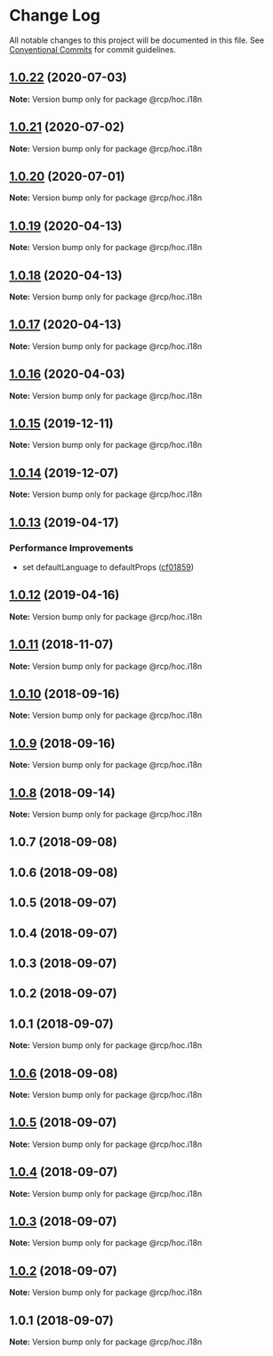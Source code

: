 # Change Log

All notable changes to this project will be documented in this file.
See [Conventional Commits](https://conventionalcommits.org) for commit guidelines.

<a name="1.0.22"></a>
## [1.0.22](https://github.com/imcuttle/rcp/compare/@rcp/hoc.i18n@1.0.21...@rcp/hoc.i18n@1.0.22) (2020-07-03)

**Note:** Version bump only for package @rcp/hoc.i18n





<a name="1.0.21"></a>

## [1.0.21](https://github.com/imcuttle/rcp/compare/@rcp/hoc.i18n@1.0.20...@rcp/hoc.i18n@1.0.21) (2020-07-02)

**Note:** Version bump only for package @rcp/hoc.i18n

<a name="1.0.20"></a>

## [1.0.20](https://github.com/imcuttle/rcp/compare/@rcp/hoc.i18n@1.0.19...@rcp/hoc.i18n@1.0.20) (2020-07-01)

**Note:** Version bump only for package @rcp/hoc.i18n

<a name="1.0.19"></a>

## [1.0.19](https://github.com/imcuttle/rcp/compare/@rcp/hoc.i18n@1.0.17...@rcp/hoc.i18n@1.0.19) (2020-04-13)

**Note:** Version bump only for package @rcp/hoc.i18n

<a name="1.0.18"></a>

## [1.0.18](https://github.com/imcuttle/rcp/compare/@rcp/hoc.i18n@1.0.17...@rcp/hoc.i18n@1.0.18) (2020-04-13)

**Note:** Version bump only for package @rcp/hoc.i18n

<a name="1.0.17"></a>

## [1.0.17](https://github.com/imcuttle/rcp/compare/@rcp/hoc.i18n@1.0.16...@rcp/hoc.i18n@1.0.17) (2020-04-13)

**Note:** Version bump only for package @rcp/hoc.i18n

<a name="1.0.16"></a>

## [1.0.16](https://github.com/imcuttle/rcp/compare/@rcp/hoc.i18n@1.0.15...@rcp/hoc.i18n@1.0.16) (2020-04-03)

**Note:** Version bump only for package @rcp/hoc.i18n

<a name="1.0.15"></a>

## [1.0.15](https://github.com/imcuttle/rcp/compare/@rcp/hoc.i18n@1.0.14...@rcp/hoc.i18n@1.0.15) (2019-12-11)

**Note:** Version bump only for package @rcp/hoc.i18n

<a name="1.0.14"></a>

## [1.0.14](https://github.com/imcuttle/rcp/compare/@rcp/hoc.i18n@1.0.13...@rcp/hoc.i18n@1.0.14) (2019-12-07)

**Note:** Version bump only for package @rcp/hoc.i18n

<a name="1.0.13"></a>

## [1.0.13](https://github.com/imcuttle/rcp/compare/@rcp/hoc.i18n@1.0.12...@rcp/hoc.i18n@1.0.13) (2019-04-17)

### Performance Improvements

- set defaultLanguage to defaultProps ([cf01859](https://github.com/imcuttle/rcp/commit/cf01859))

<a name="1.0.12"></a>

## [1.0.12](https://github.com/imcuttle/rcp/compare/@rcp/hoc.i18n@1.0.11...@rcp/hoc.i18n@1.0.12) (2019-04-16)

**Note:** Version bump only for package @rcp/hoc.i18n

<a name="1.0.11"></a>

## [1.0.11](https://github.com/imcuttle/rcp/compare/@rcp/hoc.i18n@1.0.10...@rcp/hoc.i18n@1.0.11) (2018-11-07)

**Note:** Version bump only for package @rcp/hoc.i18n

<a name="1.0.10"></a>

## [1.0.10](https://github.com/imcuttle/rcp/compare/@rcp/hoc.i18n@1.0.9...@rcp/hoc.i18n@1.0.10) (2018-09-16)

**Note:** Version bump only for package @rcp/hoc.i18n

<a name="1.0.9"></a>

## [1.0.9](https://github.com/imcuttle/rcp/compare/@rcp/hoc.i18n@1.0.8...@rcp/hoc.i18n@1.0.9) (2018-09-16)

**Note:** Version bump only for package @rcp/hoc.i18n

<a name="1.0.8"></a>

## [1.0.8](https://github.com/imcuttle/rcp/compare/@rcp/hoc.i18n@1.0.7...@rcp/hoc.i18n@1.0.8) (2018-09-14)

**Note:** Version bump only for package @rcp/hoc.i18n

<a name="1.0.7"></a>

## 1.0.7 (2018-09-08)

<a name="1.0.6"></a>

## 1.0.6 (2018-09-08)

<a name="1.0.5"></a>

## 1.0.5 (2018-09-07)

<a name="1.0.4"></a>

## 1.0.4 (2018-09-07)

<a name="1.0.3"></a>

## 1.0.3 (2018-09-07)

<a name="1.0.2"></a>

## 1.0.2 (2018-09-07)

<a name="1.0.1"></a>

## 1.0.1 (2018-09-07)

**Note:** Version bump only for package @rcp/hoc.i18n

<a name="1.0.6"></a>

## [1.0.6](https://github.com/imcuttle/rcp/compare/v1.0.5...v1.0.6) (2018-09-08)

**Note:** Version bump only for package @rcp/hoc.i18n

<a name="1.0.5"></a>

## [1.0.5](https://github.com/imcuttle/rcp/compare/v1.0.4...v1.0.5) (2018-09-07)

**Note:** Version bump only for package @rcp/hoc.i18n

<a name="1.0.4"></a>

## [1.0.4](https://github.com/imcuttle/rcp/compare/v1.0.3...v1.0.4) (2018-09-07)

**Note:** Version bump only for package @rcp/hoc.i18n

<a name="1.0.3"></a>

## [1.0.3](https://github.com/imcuttle/rcp/compare/v1.0.2...v1.0.3) (2018-09-07)

**Note:** Version bump only for package @rcp/hoc.i18n

<a name="1.0.2"></a>

## [1.0.2](https://github.com/imcuttle/rcp/compare/v1.0.1...v1.0.2) (2018-09-07)

**Note:** Version bump only for package @rcp/hoc.i18n

<a name="1.0.1"></a>

## 1.0.1 (2018-09-07)

**Note:** Version bump only for package @rcp/hoc.i18n
